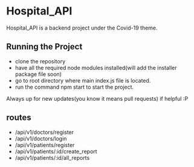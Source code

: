 # Hospital_API
Hospital_API is a backend project under the Covid-19 theme. 

<h2> Running the Project </h2>

<ul>
  <li>clone the repository
  <li>have all the required node modules installed(will add the installer package file soon)
  <li>go to root directory where main index.js file is located.
  <li>run the command <bold>npm start</bold> to start the project.
</ul>

<p>Always up for new updates(you know it means pull requests) if helpful :P

<h2> routes </h2>
<ul>
  <li>/api/v1/doctors/register
  <li>/api/v1/doctors/login
  <li>/api/v1/patients/register
  <li>/api/v1/patients/:id/create_report
  <li>/api/v1/patients/:id/all_reports
</ul>
